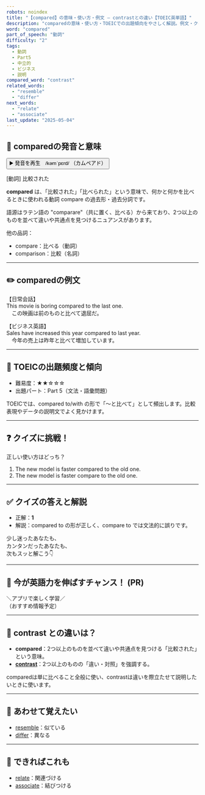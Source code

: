 ```yaml
---
robots: noindex
title: "【compared】の意味・使い方・例文 ― contrastとの違い【TOEIC英単語】"
description: "comparedの意味・使い方・TOEICでの出題傾向をやさしく解説。例文・クイズ付きでcontrastとの違いもわかりやすく学べます。"
word: "compared"
part_of_speech: "動詞"
difficulty: "2"
tags:
  - 動詞
  - Part5
  - 中立的
  - ビジネス
  - 説明
compared_word: "contrast"
related_words:
  - "resemble"
  - "differ"
next_words:
  - "relate"
  - "associate"
last_update: "2025-05-04"
---
```


## 🔰 comparedの発音と意味

<button class="play-audio" onclick="playTTS('compared')">
  <span class="play-audio-main">
    ▶️ 発音を再生　/kəmˈpɛrd/
  </span>
  <span class="play-audio-sub">
    （カムペアド）
  </span>
</button>

[動詞] 比較された

**compared** は、「比較された」「比べられた」という意味で、何かと何かを比べるときに使われる動詞 compare の過去形・過去分詞です。

語源はラテン語の "comparare"（共に置く、比べる）から来ており、2つ以上のものを並べて違いや共通点を見つけるニュアンスがあります。

他の品詞：  
- compare：比べる（動詞）
- comparison：比較（名詞）

---

## ✏️ comparedの例文

【日常会話】  
This movie is boring compared to the last one.  
　この映画は前のものと比べて退屈だ。

【ビジネス英語】  
Sales have increased this year compared to last year.  
　今年の売上は昨年と比べて増加しています。

---

## 🎯 TOEICの出題頻度と傾向

- 難易度：★★☆☆☆
- 出題パート：Part 5（文法・語彙問題）

TOEICでは、compared to/with の形で「～と比べて」として頻出します。比較表現やデータの説明文でよく見かけます。

---

## ❓ クイズに挑戦！

正しい使い方はどっち？

1. The new model is faster compared to the old one.  
2. The new model is faster compare to the old one.

---

## ✅ クイズの答えと解説

- 正解：**1**
- 解説：compared to の形が正しく、compare to では文法的に誤りです。

少し迷ったあなたも、  
カンタンだったあなたも、  
次もスッと解こう👇️

---

## 🚀 今が英語力を伸ばすチャンス！ (PR)

<div class="info-center">
＼アプリで楽しく学習／<br>  
（おすすめ情報予定）
</div>

---

## 🤔  contrast との違いは？

- **compared**：2つ以上のものを並べて違いや共通点を見つける「比較された」という意味。
- **[contrast](/word/contrast)**：2つ以上のものの「違い・対照」を強調する。

comparedは単に比べること全般に使い、contrastは違いを際立たせて説明したいときに使います。

---

## 🧩 あわせて覚えたい

- [resemble](/word/resemble)：似ている
- [differ](/word/differ)：異なる

---

## 📖 できればこれも

- [relate](/word/relate)：関連づける
- [associate](/word/associate)：結びつける

<!-- cvid: aid27_bid16 -->
